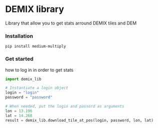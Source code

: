# DEMIX library
Library that allow you to get stats arround DEMIX tiles and DEM
### Installation
```
pip install medium-multiply
```

### Get started
how to log in in order to get stats

```Python
import demix_lib

# Instantiate a login object
login = "login"
password = "password"

# When needed, put the login and passord as arguments
lon = 13.196
lat = 14.268
result = demix_lib.download_tile_at_pos(login, password, lon, lat)
```